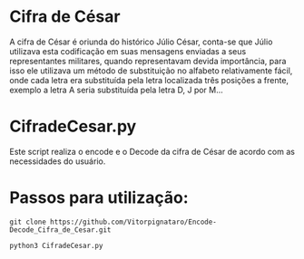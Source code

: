 # Cifra de César 

A cifra de César é oriunda do histórico Júlio César, conta-se que Júlio utilizava esta codificação em suas mensagens enviadas a seus representantes militares, quando representavam devida importância, para isso ele utilizava um método de substituição no alfabeto relativamente fácil, onde cada letra era substituída pela letra localizada três posições a frente, exemplo a letra A seria substituída pela letra D, J por M...

# CifradeCesar.py

Este script realiza o encode e o Decode da cifra de César de acordo com as necessidades do usuário.


# Passos para utilização:

```
git clone https://github.com/Vitorpignataro/Encode-Decode_Cifra_de_Cesar.git

python3 CifradeCesar.py
```
